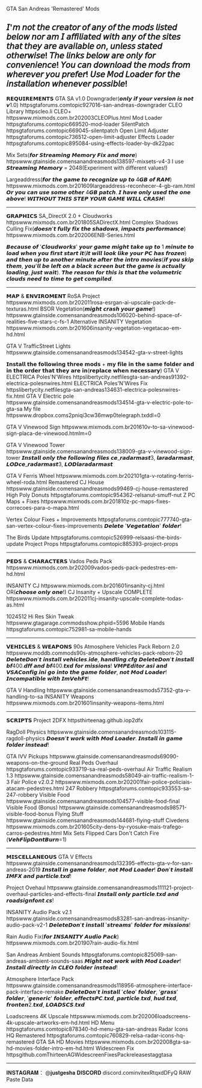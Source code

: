 GTA San Andreas 'Remastered' Mods
 
𝘐'𝘮 𝘯𝘰𝘵 𝘵𝘩𝘦 𝘤𝘳𝘦𝘢𝘵𝘰𝘳 𝘰𝘧 𝘢𝘯𝘺 𝘰𝘧 𝘵𝘩𝘦 𝘮𝘰𝘥𝘴 𝘭𝘪𝘴𝘵𝘦𝘥 𝘣𝘦𝘭𝘰𝘸 𝘯𝘰𝘳 𝘢𝘮 𝘐 𝘢𝘧𝘧𝘪𝘭𝘪𝘢𝘵𝘦𝘥 𝘸𝘪𝘵𝘩 𝘢𝘯𝘺 𝘰𝘧 𝘵𝘩𝘦 𝘴𝘪𝘵𝘦𝘴 𝘵𝘩𝘢𝘵 𝘵𝘩𝘦𝘺 𝘢𝘳𝘦 𝘢𝘷𝘢𝘪𝘭𝘢𝘣𝘭𝘦 𝘰𝘯, 𝘶𝘯𝘭𝘦𝘴𝘴 𝘴𝘵𝘢𝘵𝘦𝘥 𝘰𝘵𝘩𝘦𝘳𝘸𝘪𝘴𝘦! 
𝘛𝘩𝘦 𝘭𝘪𝘯𝘬𝘴 𝘣𝘦𝘭𝘰𝘸 𝘢𝘳𝘦 𝘰𝘯𝘭𝘺 𝘧𝘰𝘳 𝘤𝘰𝘯𝘷𝘦𝘯𝘪𝘦𝘯𝘤𝘦! 𝘠𝘰𝘶 𝘤𝘢𝘯 𝘥𝘰𝘸𝘯𝘭𝘰𝘢𝘥 𝘵𝘩𝘦 𝘮𝘰𝘥𝘴 𝘧𝘳𝘰𝘮 𝘸𝘩𝘦𝘳𝘦𝘷𝘦𝘳 𝘺𝘰𝘶 𝘱𝘳𝘦𝘧𝘦𝘳!
𝘜𝘴𝘦 𝘔𝘰𝘥 𝘓𝘰𝘢𝘥𝘦𝘳 𝘧𝘰𝘳 𝘵𝘩𝘦 𝘪𝘯𝘴𝘵𝘢𝘭𝘭𝘢𝘵𝘪𝘰𝘯 𝘸𝘩𝘦𝘯𝘦𝘷𝘦𝘳 𝘱𝘰𝘴𝘴𝘪𝘣𝘭𝘦!
---------------------------------------------------------------------------------------------------------------------------------------
𝗥𝗘𝗤𝗨𝗜𝗥𝗘𝗠𝗘𝗡𝗧𝗦
GTA SA v1.0
Downgrader(𝙤𝙣𝙡𝙮 𝙞𝙛 𝙮𝙤𝙪𝙧 𝙫𝙚𝙧𝙨𝙞𝙤𝙣 𝙞𝙨 𝙣𝙤𝙩 𝙫1.0) httpsgtaforums.comtopic927016-san-andreas-downgrader
CLEO Library httpscleo.li
CLEO+ httpswww.mixmods.com.br202003CLEOPlus.html
Mod Loader httpsgtaforums.comtopic669520-mod-loader
SilentPatch httpsgtaforums.comtopic669045-silentpatch
Open Limit Adjuster httpsgtaforums.comtopic736512-open-limit-adjuster
Effects Loader httpsgtaforums.comtopic895084-using-effects-loader-by-dk22pac
 
Mix Sets(𝙛𝙤𝙧 𝙎𝙩𝙧𝙚𝙖𝙢𝙞𝙣𝙜 𝙈𝙚𝙢𝙤𝙧𝙮 𝙁𝙞𝙭 𝙖𝙣𝙙 𝙢𝙤𝙧𝙚) httpswww.gtainside.comensanandreasmods138597-mixsets-v4-3
   I use 𝙎𝙩𝙧𝙚𝙖𝙢𝙞𝙣𝙜 𝙈𝙚𝙢𝙤𝙧𝙮 = 2048(Experiment with different values!)
 
Largeaddress(𝙛𝙤𝙧 𝙩𝙝𝙚 𝙜𝙖𝙢𝙚 𝙩𝙤 𝙧𝙚𝙘𝙤𝙜𝙣𝙞𝙯𝙚 𝙪𝙥 𝙩𝙤 4𝙂𝘽 𝙤𝙛 𝙍𝘼𝙈) httpswww.mixmods.com.br201609largeaddress-reconhecer-4-gb-ram.html
   𝙊𝙧 𝙮𝙤𝙪 𝙘𝙖𝙣 𝙪𝙨𝙚 𝙨𝙤𝙢𝙚 𝙤𝙩𝙝𝙚𝙧 4𝙂𝘽 𝙥𝙖𝙩𝙘𝙝. 𝙄 𝙝𝙖𝙫𝙚 𝙤𝙣𝙡𝙮 𝙪𝙨𝙚𝙙 𝙩𝙝𝙚 𝙤𝙣𝙚 𝙖𝙗𝙤𝙫𝙚!
   𝙒𝙄𝙏𝙃𝙊𝙐𝙏 𝙏𝙃𝙄𝙎 𝙎𝙏𝙀𝙋 𝙔𝙊𝙐𝙍 𝙂𝘼𝙈𝙀 𝙒𝙄𝙇𝙇 𝘾𝙍𝘼𝙎𝙃!
 
---------------------------------------------------------------------------------------------------------------------------------------
 
𝗚𝗥𝗔𝗣𝗛𝗜𝗖𝗦
SA_DirectX 2.0 + Cloudworks httpswww.mixmods.com.br201805SADirectX.html
Complex Shadows Culling Fix(𝙙𝙤𝙚𝙨𝙣'𝙩 𝙛𝙪𝙡𝙡𝙮 𝙛𝙞𝙭 𝙩𝙝𝙚 𝙨𝙝𝙖𝙙𝙤𝙬𝙨, 𝙞𝙢𝙥𝙖𝙘𝙩𝙨 𝙥𝙚𝙧𝙛𝙤𝙧𝙢𝙖𝙣𝙘𝙚) httpswww.mixmods.com.br202006ENB-Series.html
 
𝘽𝙚𝙘𝙖𝙪𝙨𝙚 𝙤𝙛 '𝘾𝙡𝙤𝙪𝙙𝙬𝙤𝙧𝙠𝙨' 𝙮𝙤𝙪𝙧 𝙜𝙖𝙢𝙚 𝙢𝙞𝙜𝙝𝙩 𝙩𝙖𝙠𝙚 𝙪𝙥 𝙩𝙤 1 𝙢𝙞𝙣𝙪𝙩𝙚 𝙩𝙤 𝙡𝙤𝙖𝙙 𝙬𝙝𝙚𝙣 𝙮𝙤𝙪 𝙛𝙞𝙧𝙨𝙩 𝙨𝙩𝙖𝙧𝙩 𝙞𝙩(𝙞𝙩 𝙬𝙞𝙡𝙡 𝙡𝙤𝙤𝙠 𝙡𝙞𝙠𝙚 𝙮𝙤𝙪𝙧 𝙋𝘾 𝙝𝙖𝙨 𝙛𝙧𝙤𝙯𝙚𝙣) 𝙖𝙣𝙙 𝙩𝙝𝙚𝙣 𝙪𝙥 𝙩𝙤 𝙖𝙣𝙤𝙩𝙝𝙚𝙧 𝙢𝙞𝙣𝙪𝙩𝙚 𝙖𝙛𝙩𝙚𝙧 𝙩𝙝𝙚 𝙞𝙣𝙩𝙧𝙤 𝙢𝙤𝙫𝙞𝙚𝙨(𝙞𝙛 𝙮𝙤𝙪 𝙨𝙠𝙞𝙥 𝙩𝙝𝙚𝙢, 𝙮𝙤𝙪'𝙡𝙡 𝙗𝙚 𝙡𝙚𝙛𝙩 𝙤𝙣 𝙖 𝙗𝙡𝙖𝙘𝙠 𝙨𝙘𝙧𝙚𝙚𝙣 𝙗𝙪𝙩 𝙩𝙝𝙚 𝙜𝙖𝙢𝙚 𝙞𝙨 𝙖𝙘𝙩𝙪𝙖𝙡𝙡𝙮 𝙡𝙤𝙖𝙙𝙞𝙣𝙜, 𝙟𝙪𝙨𝙩 𝙬𝙖𝙞𝙩). 𝙏𝙝𝙚 𝙧𝙚𝙖𝙨𝙤𝙣 𝙛𝙤𝙧 𝙩𝙝𝙞𝙨 𝙞𝙨 𝙩𝙝𝙖𝙩 𝙩𝙝𝙚 𝙫𝙤𝙡𝙪𝙢𝙚𝙩𝙧𝙞𝙘 𝙘𝙡𝙤𝙪𝙙𝙨 𝙣𝙚𝙚𝙙 𝙩𝙤 𝙩𝙞𝙢𝙚 𝙩𝙤 𝙜𝙚𝙩 𝙘𝙤𝙢𝙥𝙞𝙡𝙚𝙙.
 
---------------------------------------------------------------------------------------------------------------------------------------
 
𝗠𝗔𝗣 & 𝗘𝗡𝗩𝗜𝗥𝗢𝗠𝗘𝗡𝗧
RoSA Project httpswww.mixmods.com.br202011rosa-esrgan-ai-upscale-pack-de-texturas.html
BSOR Vegetation(𝙢𝙞𝙜𝙝𝙩 𝙘𝙧𝙖𝙨𝙝 𝙮𝙤𝙪𝙧 𝙜𝙖𝙢𝙚!) httpswww.gtainside.comensanandreasmods106020-behind-space-of-realities-five-stars-c-fs-1
   Alternative INSANITY Vegetation httpswww.mixmods.com.br201606insanity-vegetation-vegetacao-em-hd.html
 
GTA V TrafficStreet Lights httpswww.gtainside.comensanandreasmods134542-gta-v-street-lights
 
𝗜𝗻𝘀𝘁𝗮𝗹𝗹 𝘁𝗵𝗲 𝗳𝗼𝗹𝗹𝗼𝘄𝗶𝗻𝗴 𝘁𝗵𝗿𝗲𝗲 𝗺𝗼𝗱𝘀 + 𝗺𝘆 𝗳𝗶𝗹𝗲 𝗶𝗻 𝘁𝗵𝗲 𝘀𝗮𝗺𝗲 𝗳𝗼𝗹𝗱𝗲𝗿 𝗮𝗻𝗱 𝗶𝗻 𝘁𝗵𝗲 𝗼𝗿𝗱𝗲𝗿 𝘁𝗵𝗮𝘁 𝘁𝗵𝗲𝘆 𝗮𝗿𝗲 𝗶𝗻(𝗿𝗲𝗽𝗹𝗮𝗰𝗲 𝘄𝗵𝗲𝗻 𝗻𝗲𝗰𝗲𝘀𝘀𝗮𝗿𝘆)
GTA V ELECTRICA Poles'N'Wires httpslibertycity.netfilesgta-san-andreas91392-electrica-polesnwires.html
ELECTRICA Poles'N'Wires Fix httpslibertycity.netfilesgta-san-andreas134631-electrica-polesnwires-fix.html
GTA V Electric pole httpswww.gtainside.comensanandreasmods134514-gta-v-electric-pole-to-gta-sa
My file httpswww.dropbox.coms2pniqi3cw36mwp0telegraph.txddl=0
 
GTA V Vinewood Sign httpswww.mixmods.com.br201610v-to-sa-vinewood-sign-placa-de-vinewood.htmlm=0
 
GTA V Vinewood Tower httpswww.gtainside.comensanandreasmods138009-gta-v-vinewood-sign-tower
   𝙄𝙣𝙨𝙩𝙖𝙡𝙡 𝙤𝙣𝙡𝙮 𝙩𝙝𝙚 𝙛𝙤𝙡𝙡𝙤𝙬𝙞𝙣𝙜 𝙛𝙞𝙡𝙚𝙨 𝙘𝙚_𝙧𝙖𝙙𝙖𝙧𝙢𝙖𝙨𝙩3, 𝙡𝙖𝙧𝙖𝙙𝙖𝙧𝙢𝙖𝙨𝙩, 𝙇𝙊𝘿𝙘𝙚_𝙧𝙖𝙙𝙖𝙧𝙢𝙖𝙨𝙩3, 𝙇𝙊𝘿𝙡𝙖𝙧𝙖𝙙𝙖𝙧𝙢𝙖𝙨𝙩
 
GTA V Ferris Wheel httpswww.mixmods.com.br202101gta-v-rotating-ferris-wheel-roda.html
Remastered CJ House httpswww.gtainside.comensanandreasmods99469-cj-house-remastered
High Poly Donuts httpsgtaforums.comtopic954362-relsanut-smuff-nut
Z PC Maps + Fixes httpswww.mixmods.com.br201810z-pc-maps-fixes-correcoes-para-o-mapa.html
 
Vertex Colour Fixes + Improvements httpsgtaforums.comtopic777740-gta-san-vertex-colour-fixes-improvements
   𝘿𝙚𝙡𝙚𝙩𝙚 '𝙑𝙚𝙜𝙚𝙩𝙖𝙩𝙞𝙤𝙣' 𝙛𝙤𝙡𝙙𝙚𝙧!
 
The Birds Update httpsgtaforums.comtopic526999-relsaasi-the-birds-update
Project Props httpsgtaforums.comtopic885393-project-props
 
---------------------------------------------------------------------------------------------------------------------------------------
 
𝗣𝗘𝗗𝗦 & 𝗖𝗛𝗔𝗥𝗔𝗖𝗧𝗘𝗥𝗦
Vados Peds Pack httpswww.mixmods.com.br202009vados-peds-pack-pedestres-em-hd.html
 
 INSANITY CJ httpswww.mixmods.com.br201601insanity-cj.html
OR(𝙘𝙝𝙤𝙤𝙨𝙚 𝙤𝙣𝙡𝙮 𝙤𝙣𝙚!)
 CJ Insanity + Upscale COMPLETE httpswww.mixmods.com.br202011cj-insanity-upscale-complete-todas-as.html
 
1024512 Hi Res Skin Tweak httpswww.gtagarage.commodsshow.phpid=5596
Mobile Hands httpsgtaforums.comtopic752981-sa-mobile-hands
 
---------------------------------------------------------------------------------------------------------------------------------------
 
𝗩𝗘𝗛𝗜𝗖𝗟𝗘𝗦 & 𝗪𝗘𝗔𝗣𝗢𝗡𝗦
90s Atmosphere Vehicles Pack Reborn 2.0 httpswww.moddb.commods90s-atmosphere-vehicles-pack-reborn-20
   𝘿𝙚𝙡𝙚𝙩𝙚𝘿𝙤𝙣'𝙩 𝙞𝙣𝙨𝙩𝙖𝙡𝙡 𝙫𝙚𝙝𝙞𝙘𝙡𝙚𝙨.𝙞𝙙𝙚, 𝙝𝙖𝙣𝙙𝙡𝙞𝙣𝙜.𝙘𝙛𝙜
   𝘿𝙚𝙡𝙚𝙩𝙚𝘿𝙤𝙣'𝙩 𝙞𝙣𝙨𝙩𝙖𝙡𝙡 𝙗𝙛400.𝙙𝙛𝙛 𝙖𝙣𝙙 𝙗𝙛400.𝙩𝙭𝙙 𝙛𝙤𝙧 𝙢𝙞𝙨𝙨𝙞𝙤𝙣𝙨!
   𝙑𝙈𝙋𝙀𝙙𝙞𝙩𝙤𝙧.𝙖𝙨𝙞 𝙖𝙣𝙙 𝙑𝙎𝘼𝘾𝙤𝙣𝙛𝙞𝙜.𝙞𝙣𝙞 𝙜𝙤 𝙞𝙣𝙩𝙤 𝙩𝙝𝙚 𝙜𝙖𝙢𝙚 𝙛𝙤𝙡𝙙𝙚𝙧, 𝙣𝙤𝙩 𝙈𝙤𝙙 𝙇𝙤𝙖𝙙𝙚𝙧!
   𝙄𝙣𝙘𝙤𝙢𝙥𝙖𝙩𝙞𝙗𝙡𝙚 𝙬𝙞𝙩𝙝 𝙄𝙢𝙑𝙚𝙝𝙁𝙩!
 
GTA V Handling httpswww.gtainside.comensanandreasmods57352-gta-v-handling-to-sa
INSANITY Weapons httpswww.mixmods.com.br201601insanity-weapons-items.html
 
---------------------------------------------------------------------------------------------------------------------------------------
 
𝗦𝗖𝗥𝗜𝗣𝗧𝗦
Project 2DFX httpsthirteenag.github.iop2dfx
 
RagDoll Physics httpswww.gtainside.comensanandreasmods103115-ragdoll-physics
   𝘿𝙤𝙚𝙨𝙣'𝙩 𝙬𝙤𝙧𝙠 𝙬𝙞𝙩𝙝 𝙈𝙤𝙙 𝙇𝙤𝙖𝙙𝙚𝙧. 𝙄𝙣𝙨𝙩𝙖𝙡𝙡 𝙞𝙣 𝙜𝙖𝙢𝙚 𝙛𝙤𝙡𝙙𝙚𝙧 𝙞𝙣𝙨𝙩𝙚𝙖𝙙!
 
GTA IVV Pickups httpswww.gtainside.comensanandreasmods69090-weapons-on-the-ground
Real Peds Overhaul httpsgtaforums.comtopic933719-sa-real-peds-overhaul
Air Traffic Realism 1.3 httpswww.gtainside.comensanandreasmods58049-air-traffic-realism-1-3
Fair Police v2.0.2 httpswww.mixmods.com.br202001fair-police-policiais-atacam-pedestres.html
247 Robbery httpsgtaforums.comtopic933553-sa-247-robbery
Visible Food httpswww.gtainside.comensanandreasmods104577-visible-food-final
Visible Food (Bonus) httpswww.gtainside.comensanandreasmods98571-visible-food-bonus
Flying Stuff httpswww.gtainside.comensanandreasmods144681-flying-stuff
Civedens httpswww.mixmods.com.br201605city-dens-by-ryosuke-mais-trafego-carros-pedestres.html
Mix Sets Flipped Cars Don't Catch Fire (𝙑𝙚𝙝𝙁𝙡𝙞𝙥𝘿𝙤𝙣𝙩𝘽𝙪𝙧𝙣=1)
 
---------------------------------------------------------------------------------------------------------------------------------------
 
𝗠𝗜𝗦𝗖𝗘𝗟𝗟𝗔𝗡𝗘𝗢𝗨𝗦
GTA V Effects httpswww.gtainside.comensanandreasmods132395-effects-gta-v-for-san-andreas-2019
   𝙄𝙣𝙨𝙩𝙖𝙡𝙡 𝙞𝙣 𝙜𝙖𝙢𝙚 𝙛𝙤𝙡𝙙𝙚𝙧, 𝙣𝙤𝙩 𝙈𝙤𝙙 𝙇𝙤𝙖𝙙𝙚𝙧!
   𝘿𝙤𝙣'𝙩 𝙞𝙣𝙨𝙩𝙖𝙡𝙡 𝙄𝙈𝙁𝙓 𝙖𝙣𝙙 𝙥𝙖𝙧𝙩𝙞𝙘𝙡𝙚.𝙩𝙭𝙙!
 
Project Ovehaul httpswww.gtainside.comensanandreasmods111121-project-overhaul-particles-and-effects-final
   𝙄𝙣𝙨𝙩𝙖𝙡𝙡 𝙤𝙣𝙡𝙮 𝙥𝙖𝙧𝙩𝙞𝙘𝙡𝙚.𝙩𝙭𝙙 𝙖𝙣𝙙 𝙧𝙤𝙖𝙙𝙨𝙞𝙜𝙣𝙛𝙤𝙣𝙩.𝙘𝙨!
 
INSANITY Audio Pack v2.1 httpswww.gtainside.comensanandreasmods83281-san-andreas-insanity-audio-pack-v2-1
   𝘿𝙚𝙡𝙚𝙩𝙚𝘿𝙤𝙣'𝙩 𝙞𝙣𝙨𝙩𝙖𝙡𝙡 '𝙨𝙩𝙧𝙚𝙖𝙢𝙨' 𝙛𝙤𝙡𝙙𝙚𝙧 𝙛𝙤𝙧 𝙢𝙞𝙨𝙨𝙞𝙤𝙣𝙨!
 
Rain Audio Fix(𝙛𝙤𝙧 𝙄𝙉𝙎𝘼𝙉𝙄𝙏𝙔 𝘼𝙪𝙙𝙞𝙤 𝙋𝙖𝙘𝙠) httpswww.mixmods.com.br201907rain-audio-fix.html
 
San Andreas Ambient Sounds httpsgtaforums.comtopic825069-san-andreas-ambient-sounds-saas
   𝙈𝙞𝙜𝙝𝙩 𝙣𝙤𝙩 𝙬𝙤𝙧𝙠 𝙬𝙞𝙩𝙝 𝙈𝙤𝙙 𝙇𝙤𝙖𝙙𝙚𝙧! 𝙄𝙣𝙨𝙩𝙖𝙡𝙡 𝙙𝙞𝙧𝙚𝙘𝙩𝙡𝙮 𝙞𝙣 𝘾𝙇𝙀𝙊 𝙛𝙤𝙡𝙙𝙚𝙧 𝙞𝙣𝙨𝙩𝙚𝙖𝙙!
 
Atmosphere Interface Pack httpswww.gtainside.comensanandreasmods118956-atmosphere-interface-pack-interface-remake
   𝘿𝙚𝙡𝙚𝙩𝙚𝘿𝙤𝙣'𝙩 𝙞𝙣𝙨𝙩𝙖𝙡𝙡 '𝙘𝙡𝙚𝙤' 𝙛𝙤𝙡𝙙𝙚𝙧, '𝙜𝙧𝙖𝙨𝙨' 𝙛𝙤𝙡𝙙𝙚𝙧, '𝙜𝙚𝙣𝙚𝙧𝙞𝙘' 𝙛𝙤𝙡𝙙𝙚𝙧, 𝙚𝙛𝙛𝙚𝙘𝙩𝙨𝙋𝘾.𝙩𝙭𝙙, 𝙥𝙖𝙧𝙩𝙞𝙘𝙡𝙚.𝙩𝙭𝙙, 𝙝𝙪𝙙.𝙩𝙭𝙙, 𝙛𝙧𝙤𝙣𝙩𝙚𝙣2.𝙩𝙭𝙙, 𝙇𝙊𝘼𝘿𝙎𝘾𝙎.𝙩𝙭𝙙
 
Loadscreens 4K Upscale httpswww.mixmods.com.br202006loadscreens-4k-upscale-artworks-em-hd.html
HD Menu httpsgtaforums.comtopic878340-hd-menu-gta-san-andreas
Radar Icons HQ Remastered httpsgtaforums.comtopic760829-relsa-radar-icons-hq-remastered
GTA SA HD Movies httpswww.mixmods.com.br202008gta-sa-hd-movies-folder-intro-em-hd.html
Widescreen Fix httpsgithub.comThirteenAGWidescreenFixesPackreleasestaggtasa
 
---------------------------------------------------------------------------------------------------------------------------------------
𝐈𝐍𝐒𝐓𝐀𝐆𝐑𝐀𝐌： @𝐣𝐮𝐬𝐭𝐠𝐞𝐬𝐡𝐚
𝐃𝐈𝐒𝐂𝐎𝐑𝐃 discord.cominvitexRtqxdDFyQ
RAW Paste Data